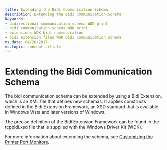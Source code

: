 ```yaml
---
title: Extending the Bidi Communication Schema
description: Extending the Bidi Communication Schema
keywords:
- bidirectional communication schema WDK print
- bidi communication schema WDK print
- extensions WDK bidi communication
- bidi extension files WDK bidi communication schema
ms.date: 04/20/2017
ms.topic: concept-article
---
```


# Extending the Bidi Communication Schema


The bidi communication schema can be extended by using a Bidi Extension, which is an XML file that defines new schemas. It applies constructs defined in the Bidi Extension Framework, an XSD standard that is available in Windows Vista and later versions of Windows.

The precise definition of the Bidi Extension Framework can be found in the tcpbidi.xsd file that is supplied with the Windows Driver Kit (WDK).

For more information about extending the schema, see [Customizing the Printer Port Monitors](customizing-the-printer-port-monitors.md).

 

 




